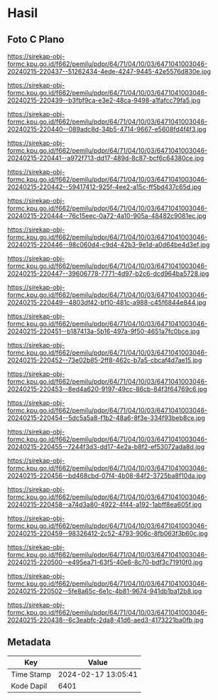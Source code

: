 # Hasil

## Foto C Plano

https://sirekap-obj-formc.kpu.go.id/f662/pemilu/pdpr/64/71/04/10/03/6471041003046-20240215-220437--51262434-4ede-4247-9445-42e5576d830e.jpg

https://sirekap-obj-formc.kpu.go.id/f662/pemilu/pdpr/64/71/04/10/03/6471041003046-20240215-220439--b3fbf9ca-e3e2-48ca-9498-a1fafcc79fa5.jpg

https://sirekap-obj-formc.kpu.go.id/f662/pemilu/pdpr/64/71/04/10/03/6471041003046-20240215-220440--089adc8d-34b5-4714-9667-e5608fd4f4f3.jpg

https://sirekap-obj-formc.kpu.go.id/f662/pemilu/pdpr/64/71/04/10/03/6471041003046-20240215-220441--a972f713-dd17-489d-8c87-bcf6c64380ce.jpg

https://sirekap-obj-formc.kpu.go.id/f662/pemilu/pdpr/64/71/04/10/03/6471041003046-20240215-220442--59417412-925f-4ee2-a15c-ff5bd437c65d.jpg

https://sirekap-obj-formc.kpu.go.id/f662/pemilu/pdpr/64/71/04/10/03/6471041003046-20240215-220444--76c15eec-0a72-4a10-905a-48482c9081ec.jpg

https://sirekap-obj-formc.kpu.go.id/f662/pemilu/pdpr/64/71/04/10/03/6471041003046-20240215-220446--98c060d4-c9d4-42b3-9e1d-a0d64be4d3ef.jpg

https://sirekap-obj-formc.kpu.go.id/f662/pemilu/pdpr/64/71/04/10/03/6471041003046-20240215-220447--39606778-7771-4d97-b2c6-dcd964ba5728.jpg

https://sirekap-obj-formc.kpu.go.id/f662/pemilu/pdpr/64/71/04/10/03/6471041003046-20240215-220449--4803df42-bf10-481c-a988-c45f6844e844.jpg

https://sirekap-obj-formc.kpu.go.id/f662/pemilu/pdpr/64/71/04/10/03/6471041003046-20240215-220451--b187413a-5b16-497a-9f50-4651a7fc0bce.jpg

https://sirekap-obj-formc.kpu.go.id/f662/pemilu/pdpr/64/71/04/10/03/6471041003046-20240215-220452--73e02b85-2ff8-462c-b7a5-cbcaf4d7ae15.jpg

https://sirekap-obj-formc.kpu.go.id/f662/pemilu/pdpr/64/71/04/10/03/6471041003046-20240215-220453--8ed4a620-9197-49cc-86cb-84f3f64769c6.jpg

https://sirekap-obj-formc.kpu.go.id/f662/pemilu/pdpr/64/71/04/10/03/6471041003046-20240215-220454--5dc5a5a8-f1b2-48a6-8f3e-334f93beb8ce.jpg

https://sirekap-obj-formc.kpu.go.id/f662/pemilu/pdpr/64/71/04/10/03/6471041003046-20240215-220455--7244f3d3-dd17-4e2a-b8f2-ef53072ada8d.jpg

https://sirekap-obj-formc.kpu.go.id/f662/pemilu/pdpr/64/71/04/10/03/6471041003046-20240215-220456--bd468cbd-07f4-4b08-84f2-3725ba8f10da.jpg

https://sirekap-obj-formc.kpu.go.id/f662/pemilu/pdpr/64/71/04/10/03/6471041003046-20240215-220458--a74d3a80-4922-4f44-a192-1abff8ea605f.jpg

https://sirekap-obj-formc.kpu.go.id/f662/pemilu/pdpr/64/71/04/10/03/6471041003046-20240215-220459--98326412-2c52-4793-906c-8fb063f3b60c.jpg

https://sirekap-obj-formc.kpu.go.id/f662/pemilu/pdpr/64/71/04/10/03/6471041003046-20240215-220500--e495ea71-63f5-40e6-8c70-bdf3c71910f0.jpg

https://sirekap-obj-formc.kpu.go.id/f662/pemilu/pdpr/64/71/04/10/03/6471041003046-20240215-220502--5fe8a65c-6e1c-4b81-9674-941db1ba12b8.jpg

https://sirekap-obj-formc.kpu.go.id/f662/pemilu/pdpr/64/71/04/10/03/6471041003046-20240215-220438--6c3eabfc-2da8-41d6-aed3-4173221ba0fb.jpg


## Metadata

| Key        | Value               |
| ---------- | ------------------- |
| Time Stamp | 2024-02-17 13:05:41 |
| Kode Dapil | 6401                |



